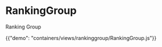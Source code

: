# RankingGroup

<p class="description">Ranking Group</p>

{{"demo": "containers/views/rankinggroup/RankingGroup.js"}}